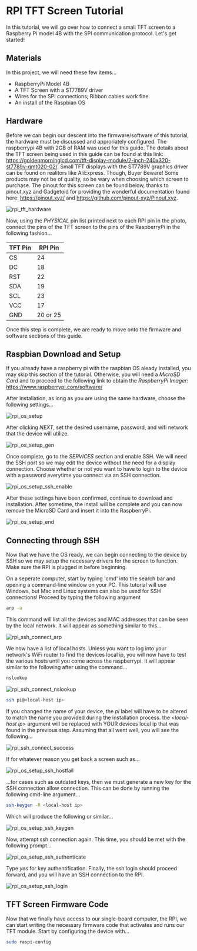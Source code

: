 # RPI TFT Screen Tutorial 
In this tutorial, we will go over how to connect a small TFT screen to a Raspberry Pi model 4B with the SPI communication protocol. Let's get started!

## Materials
In this project, we will need these few items...
- RaspberryPi Model 4B
- A TFT Screen with a ST7789V driver
- Wires for the SPI connections; Ribbon cables work fine
- An install of the Raspbian OS

## Hardware
Before we can begin our descent into the firmware/software of this tutorial, the hardware must be discussed and approriately configured.
The raspberrypi 4B with 2GB of RAM was used for this guide. The details about the TFT screen being used in this guide can be found at this link: https://goldenmorninglcd.com/tft-display-module/2-inch-240x320-st7789v-gmt020-02/.
Small TFT displays with the ST7789V graphics driver can be found on realitors like AliExpress. Though, Buyer Beware! Some products may not be of quality, so be wary when choosing which screen to purchase.
The pinout for this screen can be found below, thanks to pinout.xyz and Gadgetoid for providing the wonderful documentation found here: https://pinout.xyz/ and https://github.com/pinout-xyz/Pinout.xyz.

![rpi_tft_hardware](https://github.com/user-attachments/assets/59b11846-1a96-46f0-ad8c-a499a477add1)

Now, using the *PHYSICAL* pin list printed next to each RPI pin in the photo, connect the pins of the TFT screen to the pins of the RaspberryPi in the following fashion...

| TFT Pin | RPI Pin |
| ------ | ------ |
| CS | 24 |
| DC | 18 |
| RST | 22 |
| SDA | 19 |
| SCL | 23 |
| VCC | 17 |
| GND | 20 or 25|

Once this step is complete, we are ready to move onto the firmware and software sections of this guide.

## Raspbian Download and Setup
If you already have a raspberry pi with the raspbian OS aleady installed, you may skip this section of the tutorial. Otherwise, you will need a *MicroSD Card* and to proceed to the following link to obtain the *RaspberryPi Imager*: https://www.raspberrypi.com/software/

After installation, as long as you are using the same hardware, choose the following settings...

![rpi_os_setup](https://github.com/user-attachments/assets/a5f31c01-324b-4675-977e-60d2ef8865be)

After clicking *NEXT*,  set the desired username, password, and wifi network that the device will utilize.

![rpi_os_setup_gen](https://github.com/user-attachments/assets/fbf04e8f-690f-4875-9e21-de006c3d2f9a)

Once complete, go to the *SERVICES* section and enable SSH. We will need the SSH port so we may edit the device without the need for a display connection. Choose whether or not you want to have to login to the device with a password everytime you connect via an SSH connection.

![rpi_os_setup_ssh_enable](https://github.com/user-attachments/assets/9ca4ef8e-6daa-4830-b586-f39652ef236d)

After these settings have been confirmed, continue to download and installation. After sometime, the install will be complete and you can now remove the MicroSD Card and insert it into the RaspberryPi.

![rpi_os_setup_end](https://github.com/user-attachments/assets/5d62b7a7-7188-4a46-95ca-33a345c1e521)

## Connecting through SSH
Now that we have the OS ready, we can begin connecting to the device by SSH so we may setup the necessary drivers for the screen to function. Make sure the RPI is plugged in before beginning.

On a seperate computer, start by typing 'cmd' into the search bar and opening a command-line window on your PC. This tutorial will use Windows, but Mac and Linux systems can also be used for SSH connections!
Proceed by typing the following argument

```sh
arp -a
```

This command will list all the devices and MAC addresses that can be seen by the local network. It will appear as something similar to this...

![rpi_ssh_connect_arp](https://github.com/user-attachments/assets/1567b921-3226-41da-8fdd-42652c0bd558)

We now have a list of local hosts. Unless you want to log into your network's WiFi router to find the devices local ip, you will now have to test the various hosts until you come across the raspberrypi. It will appear similar to the following after using the command...

```sh
nslookup
```

![rpi_ssh_connect_nslookup](https://github.com/user-attachments/assets/f96e4bed-5d55-4ffc-b6c4-476ce1d0be34)

```sh
ssh pi@<local-host ip>
```

If you changed the name of your device, the *pi* label will have to be altered to match the name you provided during the installation process. the <*local-host ip*> argument will be replaced with YOUR devices local ip that was found in the previous step.
Assuming that all went well, you will see the following...

![rpi_ssh_connect_success](https://github.com/user-attachments/assets/24741509-d7c1-4030-83bc-b6e940130f35)

If for whatever reason you get back a screen such as...

![rpi_os_setup_ssh_hostfail](https://github.com/user-attachments/assets/8518c93c-2f34-4080-9616-53d6d47fba22)

...for cases such as outdated keys, then we must generate a new key for the SSH connection allow connection. This can be done by running the following cmd-line argument...

```sh
ssh-keygen -R <local-host ip>
```

Which will produce the following or similar...

![rpi_os_setup_ssh_keygen](https://github.com/user-attachments/assets/f1ec6e48-eb5e-4e61-9e16-67c5a073b03b)


Now, attempt ssh connection again. This time, you should be met with the following prompt... 

![rpi_os_setup_ssh_authenticate](https://github.com/user-attachments/assets/45b76fc9-e903-4083-8709-b1e0c2d44ae9)

Type *yes* for key authentification. Finally, the ssh login should proceed forward, and you will have an SSH connection to the RPI.

![rpi_os_setup_ssh_login](https://github.com/user-attachments/assets/67f21a03-49c6-42bd-b8c3-d6b1a1c8dcff)

## TFT Screen Firmware Code

Now that we finally have access to our single-board computer, the RPI, we can start writing the necessary firmware code that activates and runs our TFT module. 
Start by configuring the device with...

```sh
sudo raspi-config
```











